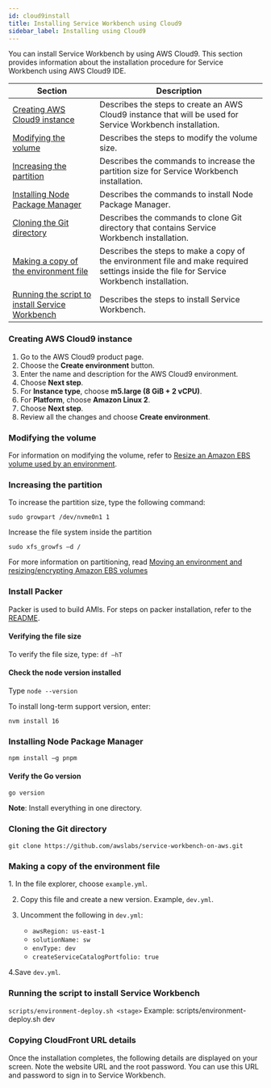 ```yaml
---
id: cloud9install
title: Installing Service Workbench using Cloud9
sidebar_label: Installing using Cloud9
---
```


You can install Service Workbench by using AWS Cloud9. This section provides information about the installation procedure for Service Workbench using AWS Cloud9 IDE.

| Section                                                    | Description                                                                                                                               |
| ---------------------------------------------------------- | ----------------------------------------------------------------------------------------------------------------------------------------- |
| [Creating AWS Cloud9 instance](#createinst)                | Describes the steps to create an AWS Cloud9 instance that will be used for Service Workbench installation.                                |
| [Modifying the volume](#modifyvol)                         | Describes the steps to modify the volume size.                                                                                            |
| [Increasing the partition](#partition)                     | Describes the commands to increase the partition size for Service Workbench installation.                                                 |
| [Installing Node Package Manager](#npm)                    | Describes the commands to install Node Package Manager.                                                                                   |
| [Cloning the Git directory](#git)                          | Describes the commands to clone Git directory that contains Service Workbench installation.                                               |
| [Making a copy of the environment file](#env)              | Describes the steps to make a copy of the environment file and make required settings inside the file for Service Workbench installation. |
| [Running the script to install Service Workbench](#script) | Describes the steps to install Service Workbench.                                                                                         |

### Creating AWS Cloud9 instance

<a name="createinst"></a>

1. Go to the AWS Cloud9 product page.
2. Choose the **Create environment** button.
3. Enter the name and description for the AWS Cloud9 environment.
4. Choose **Next step**.
5. For **Instance type**, choose **m5.large (8 GiB + 2 vCPU)**.
6. For **Platform**, choose **Amazon Linux 2**.
7. Choose **Next step**.
8. Review all the changes and choose **Create environment**.

### Modifying the volume

For information on modifying the volume, refer to [Resize an Amazon EBS volume used by an environment](https://docs.aws.amazon.com/cloud9/latest/user-guide/move-environment.html#move-environment-resize).

### Increasing the partition

<a name="partition"></a>

To increase the partition size, type the following command:

`sudo growpart /dev/nvme0n1 1`

Increase the file system inside the partition

`sudo xfs_growfs –d /`

For more information on partitioning, read [Moving an environment and resizing/encrypting Amazon EBS volumes](https://docs.aws.amazon.com/cloud9/latest/user-guide/move-environment.html#move-environment-resize)

### Install Packer

Packer is used to build AMIs. For steps on packer installation, refer to the [README](https://github.com/awslabs/service-workbench-on-aws/blob/b20208099d5acf51816ee4efd5b5bb3bf6d22fc8/addons/addon-base-raas/packages/serverless-packer/README.md).

#### Verifying the file size

To verify the file size, type:
`df –hT`

#### Check the node version installed

Type `node --version`

To install long-term support version, enter:

`nvm install 16`

### Installing Node Package Manager

<a name="npm"></a>

`npm install –g pnpm`

#### Verify the Go version

`go version`

**Note**: Install everything in one directory.

### Cloning the Git directory

<a name="git"></a>

`git clone https://github.com/awslabs/service-workbench-on-aws.git`

### Making a copy of the environment file

1.<a name="env"></a> In the file explorer, choose `example.yml`.

2. Copy this file and create a new version. Example, `dev.yml`.

3. Uncomment the following in `dev.yml`:<br />
   - `awsRegion: us-east-1`<br />
   - `solutionName: sw`<br />
   - `envType: dev`<br />
   - `createServiceCatalogPortfolio: true`<br />

4.Save `dev.yml`.<br />

### Running the script to install Service Workbench

<a name="script"></a>

`scripts/environment-deploy.sh <stage>`
Example: scripts/environment-deploy.sh dev

### Copying CloudFront URL details

Once the installation completes, the following details are displayed on your screen. Note the website URL and the root password. You can use this URL and password to sign in to Service Workbench.

